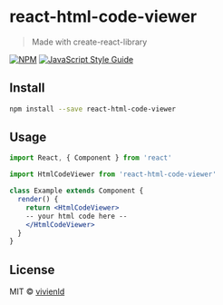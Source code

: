 # react-html-code-viewer

> Made with create-react-library

[![NPM](https://img.shields.io/npm/v/react-html-code-viewer.svg)](https://www.npmjs.com/package/react-html-code-viewer) [![JavaScript Style Guide](https://img.shields.io/badge/code_style-standard-brightgreen.svg)](https://standardjs.com)

## Install

```bash
npm install --save react-html-code-viewer
```

## Usage

```jsx
import React, { Component } from 'react'

import HtmlCodeViewer from 'react-html-code-viewer'

class Example extends Component {
  render() {
    return <HtmlCodeViewer>
    -- your html code here --
    </HtmlCodeViewer>
  }
}
```

## License

MIT © [vivienld](https://github.com/vivienld)

